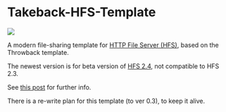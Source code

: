 # Takeback-HFS-Template

<img src="http://rejetto.com/forum/index.php?action=dlattach;topic=13287.0;attach=9898;image" />

A modern file-sharing template for <a href="https://www.rejetto.com/hfs/" target="_blank">HTTP File Server (HFS)</a>, based on the Throwback template.

The newest version is for beta version of <a href="https://github.com/rejetto/hfs2/releases" target="_blank">HFS 2.4</a>, not compatible to HFS 2.3.

See <a href="http://rejetto.com/forum/index.php?topic=13287.0" target="_blank">this post</a> for further info.

There is a re-write plan for this template (to ver 0.3), to keep it alive.

